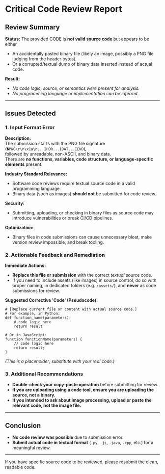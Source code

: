 # Critical Code Review Report

## Review Summary

**Status:** The provided CODE is **not valid source code** but appears to be either  
- An accidentally pasted binary file (likely an image, possibly a PNG file judging from the header bytes),  
- Or a corrupted/textual dump of binary data inserted instead of actual code.  

**Result:**  
- *No code logic, source, or semantics were present for analysis.*
- *No programming language or implementation can be inferred.*

---

## Issues Detected

### 1. Input Format Error

**Description:**   
The submission starts with the PNG file signature (`�PNG\r\n\x1a\n...IHDR...IDAT...IEND`),  
followed by unreadable, non-ASCII, and binary data.  
There are **no functions, variables, code structure, or language-specific elements** present.

**Industry Standard Relevance:**  
- Software code reviews require textual source code in a valid programming language.  
- Binary data (such as images) **should not** be submitted for code review.

**Security:**  
- Submitting, uploading, or checking in binary files as source code may introduce vulnerabilities or break CI/CD pipelines.

**Optimization:**  
- Binary files in code submissions can cause unnecessary bloat, make version review impossible, and break tooling.

### 2. Actionable Feedback and Remediation

**Immediate Actions:**
- **Replace this file or submission** with the correct *textual* source code.
- If you need to include assets (like images) in source control, do so with proper naming, in dedicated folders (e.g. `/assets/`), and **never** as code submissions for review.

**Suggested Corrective 'Code' (Pseudocode):**
```pseudo
# [Replace current file or content with actual source code.]
# For example, in Python:
def function_name(parameters):
    # code logic here
    return result

# Or in JavaScript:
function functionName(parameters) {
    // code logic here
    return result;
}
```
*(This is a placeholder; substitute with your real code.)*

### 3. Additional Recommendations

- **Double-check your copy-paste operation** before submitting for review.
- **If you are uploading using a code tool, ensure you are uploading the source, not a binary.**
- **If you intended to ask about image processing, upload or paste the relevant code, not the image file.**

---

## Conclusion

- **No code review was possible** due to submission error.
- **Submit actual code in textual format** (`.py`, `.js`, `.java`, `.cpp`, etc.) for a meaningful review.

---

If you have specific source code to be reviewed, please resubmit the clean, readable code.